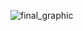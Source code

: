 ![final_graphic](https://user-images.githubusercontent.com/79040885/173238297-7df5e2ba-df6c-459e-8f6a-332aa8a9b406.png)
